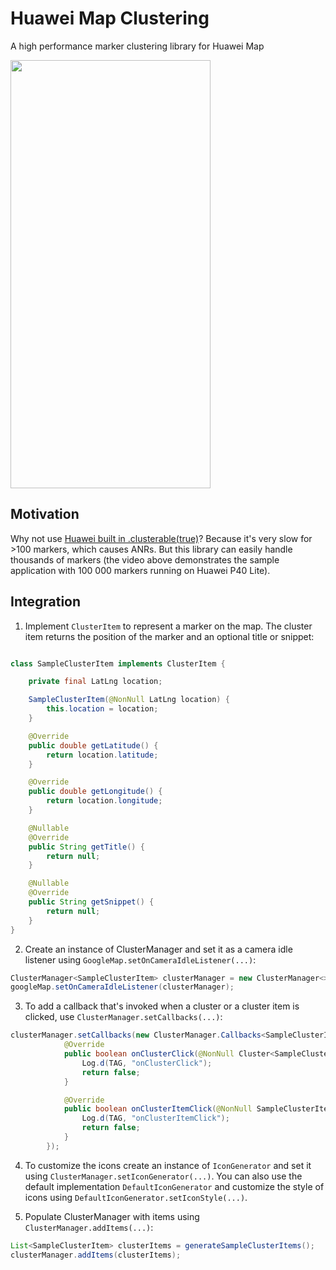 # Huawei Map Clustering
A high performance marker clustering library for Huawei Map

<img src="Screenshots/100k.gif" width="320" height="685">

## Motivation
Why not use [Huawei built in .clusterable(true)](https://developer.huawei.com/consumer/en/doc/development/HMS-Guides/hms-map-drawonthemap#h2-1586915875534)? Because it's very slow for >100 markers, which causes ANRs. But this library can easily handle thousands of markers (the video above demonstrates the sample application with 100 000 markers running on Huawei P40 Lite).


## Integration
1. Implement `ClusterItem` to represent a marker on the map. The cluster item returns the position of the marker and an optional title or snippet:

```java

class SampleClusterItem implements ClusterItem {

    private final LatLng location;

    SampleClusterItem(@NonNull LatLng location) {
        this.location = location;
    }

    @Override
    public double getLatitude() {
        return location.latitude;
    }

    @Override
    public double getLongitude() {
        return location.longitude;
    }

    @Nullable
    @Override
    public String getTitle() {
        return null;
    }

    @Nullable
    @Override
    public String getSnippet() {
        return null;
    }
}
```

2. Create an instance of ClusterManager and set it as a camera idle listener using `GoogleMap.setOnCameraIdleListener(...)`:

```java
ClusterManager<SampleClusterItem> clusterManager = new ClusterManager<>(context, googleMap);
googleMap.setOnCameraIdleListener(clusterManager);
```

3. To add a callback that's invoked when a cluster or a cluster item is clicked, use `ClusterManager.setCallbacks(...)`:

```java
clusterManager.setCallbacks(new ClusterManager.Callbacks<SampleClusterItem>() {
            @Override
            public boolean onClusterClick(@NonNull Cluster<SampleClusterItem> cluster) {
                Log.d(TAG, "onClusterClick");
                return false;
            }

            @Override
            public boolean onClusterItemClick(@NonNull SampleClusterItem clusterItem) {
                Log.d(TAG, "onClusterItemClick");
                return false;
            }
        });
```

4. To customize the icons create an instance of `IconGenerator` and set it using `ClusterManager.setIconGenerator(...)`. You can also use the default implementation `DefaultIconGenerator` and customize the style of icons using `DefaultIconGenerator.setIconStyle(...)`.

5. Populate ClusterManager with items using `ClusterManager.addItems(...)`:

```java
List<SampleClusterItem> clusterItems = generateSampleClusterItems();
clusterManager.addItems(clusterItems);
